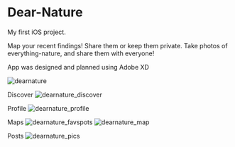 # Dear-Nature
 My first iOS project. 
 
 Map your recent findings! Share them or keep them private. Take photos of everything-nature, and share them with everyone!
 
 App was designed and planned using Adobe XD
 
![dearnature](https://user-images.githubusercontent.com/90704273/154620576-f17a4f78-ff5e-4529-ac67-ac4b92a45748.png)


Discover
![dearnature_discover](https://user-images.githubusercontent.com/90704273/158497459-f383d592-f55f-47ac-aa0a-384a3d3e18e3.png)


Profile
![dearnature_profile](https://user-images.githubusercontent.com/90704273/158497476-12e6a4e8-239e-48ff-95d6-761818f08b12.png)


Maps
![dearnature_favspots](https://user-images.githubusercontent.com/90704273/158497466-c3adbc01-4d02-43ae-9041-3636cc241122.png)
![dearnature_map](https://user-images.githubusercontent.com/90704273/158497468-932f0c2f-1e2d-4f96-bcd9-2e617c9567de.png)


Posts
![dearnature_pics](https://user-images.githubusercontent.com/90704273/158497471-dd9f14db-4c1e-4a12-ba10-0508f4e59adc.png)



